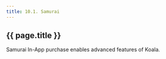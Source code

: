 ```yaml
---
title: 10.1. Samurai
---
```


## {{ page.title }}

Samurai In-App purchase enables advanced features of Koala.
